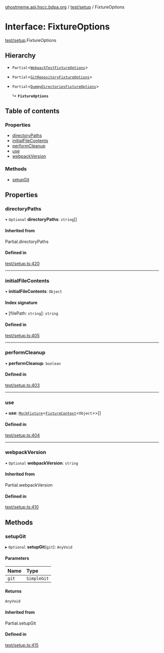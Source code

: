 [ghostmeme.api.hscc.bdpa.org][1] / [test/setup][2] / FixtureOptions

# Interface: FixtureOptions

[test/setup][2].FixtureOptions

## Hierarchy

- `Partial`<[`WebpackTestFixtureOptions`][3]>

- `Partial`<[`GitRepositoryFixtureOptions`][4]>

- `Partial`<[`DummyDirectoriesFixtureOptions`][5]>

  ↳ **`FixtureOptions`**

## Table of contents

### Properties

- [directoryPaths][6]
- [initialFileContents][7]
- [performCleanup][8]
- [use][9]
- [webpackVersion][10]

### Methods

- [setupGit][11]

## Properties

### directoryPaths

• `Optional` **directoryPaths**: `string`\[]

#### Inherited from

Partial.directoryPaths

#### Defined in

[test/setup.ts:420][12]

---

### initialFileContents

• **initialFileContents**: `Object`

#### Index signature

▪ \[filePath: `string`]: `string`

#### Defined in

[test/setup.ts:405][13]

---

### performCleanup

• **performCleanup**: `boolean`

#### Defined in

[test/setup.ts:403][14]

---

### use

• **use**: [`MockFixture`][15]<[`FixtureContext`][16]<`Object`>>\[]

#### Defined in

[test/setup.ts:404][17]

---

### webpackVersion

• `Optional` **webpackVersion**: `string`

#### Inherited from

Partial.webpackVersion

#### Defined in

[test/setup.ts:410][18]

## Methods

### setupGit

▸ `Optional` **setupGit**(`git`): `AnyVoid`

#### Parameters

| Name  | Type        |
| :---- | :---------- |
| `git` | `SimpleGit` |

#### Returns

`AnyVoid`

#### Inherited from

Partial.setupGit

#### Defined in

[test/setup.ts:415][19]

[1]: ../README.md
[2]: ../modules/test_setup.md
[3]: test_setup.WebpackTestFixtureOptions.md
[4]: test_setup.GitRepositoryFixtureOptions.md
[5]: test_setup.DummyDirectoriesFixtureOptions.md
[6]: test_setup.FixtureOptions.md#directorypaths
[7]: test_setup.FixtureOptions.md#initialfilecontents
[8]: test_setup.FixtureOptions.md#performcleanup
[9]: test_setup.FixtureOptions.md#use
[10]: test_setup.FixtureOptions.md#webpackversion
[11]: test_setup.FixtureOptions.md#setupgit
[12]:
  https://github.com/nhscc/ghostmeme.api.hscc.bdpa.org/blob/314b1d1/test/setup.ts#L420
[13]:
  https://github.com/nhscc/ghostmeme.api.hscc.bdpa.org/blob/314b1d1/test/setup.ts#L405
[14]:
  https://github.com/nhscc/ghostmeme.api.hscc.bdpa.org/blob/314b1d1/test/setup.ts#L403
[15]: test_setup.MockFixture.md
[16]: test_setup.FixtureContext.md
[17]:
  https://github.com/nhscc/ghostmeme.api.hscc.bdpa.org/blob/314b1d1/test/setup.ts#L404
[18]:
  https://github.com/nhscc/ghostmeme.api.hscc.bdpa.org/blob/314b1d1/test/setup.ts#L410
[19]:
  https://github.com/nhscc/ghostmeme.api.hscc.bdpa.org/blob/314b1d1/test/setup.ts#L415
